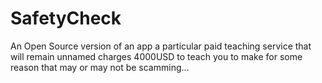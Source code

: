 # SafetyCheck
An Open Source version of an app a particular paid teaching service that will remain unnamed charges 4000USD to teach you to make for some reason that may or may not be scamming...
